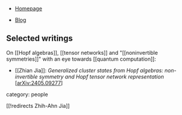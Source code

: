 

* [Homepage](https://polyidoit.github.io/jia/index.html)

* [Blog](https://quantumjia.wordpress.com/)


## Selected writings

On [[Hopf algebras]], [[tensor networks]] and "[[noninvertible symmetries]]" with an eye towards [[quantum computation]]:

* [[Zhian Jia]]: *Generalized cluster states from Hopf algebras: non-invertible symmetry and Hopf tensor network representation* &lbrack;[arXiv:2405.09277](https://arxiv.org/abs/2405.09277)&rbrack;



category: people


[[!redirects Zhih-Ahn Jia]]
